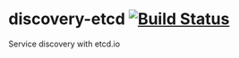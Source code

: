 # discovery-etcd [![Build Status](https://travis-ci.org/Juneil/discovery-etcd.svg?branch=master)](https://travis-ci.org/Juneil/discovery-etcd)
Service discovery with etcd.io
